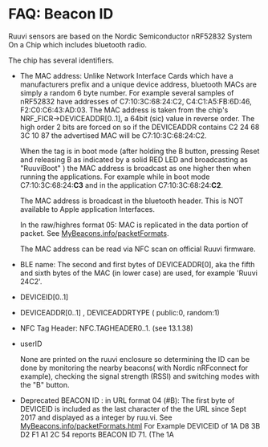 # FAQ: Beacon ID

Ruuvi sensors are based on the Nordic Semiconductor nRF52832 System On a Chip which includes bluetooth radio.

The chip has several identifiers.

*   The MAC address: Unlike Network Interface Cards which have a manufacturers prefix and a unique device address, bluetooth MACs are simply a random 6 byte number. For example several samples of nRF52832 have addresses of C7:10:3C:68:24:C2, C4:C1:A5:FB:6D:46, F2:C0:C6:43:AD:03. The MAC address is taken from the chip's NRF\_FICR->DEVICEADDR\[0..1], a 64bit (sic) value in reverse order. The high order 2 bits are forced on so if the DEVICEADDR contains C2 24 68 3C 10 87 the advertised MAC will be C7:10:3C:68:24:C2.

    When the tag is in boot mode (after holding the B button, pressing Reset and releasing B as indicated by a solid RED LED and broadcasting as "RuuviBoot" ) the MAC address is broadcast as one higher then when running the applications. For example while in boot mode C7:10:3C:68:24:**C3** and in the application C7:10:3C:68:24:**C2**.

    The MAC address is broadcast in the bluetooth header. This is NOT available to Apple application Interfaces.

    In the raw/highres format 05: MAC is replicated in the data portion of packet. See [MyBeacons.info/packetFormats](http://mybeacons.info/packetFormats.html#highres).

    The MAC address can be read via NFC scan on official Ruuvi firmware.
* BLE name: The second and first bytes of DEVICEADDR\[0], aka the fifth and sixth bytes of the MAC (in lower case) are used, for example 'Ruuvi 24C2'.
* DEVICEID\[0..1]
* DEVICEADDR\[0..1] , DEVICEADDRTYPE ( public:0, random:1)
* NFC Tag Header: NFC.TAGHEADER0..1. (see 13.1.38)
*   userID

    None are printed on the ruuvi enclosure so determining the ID can be done by monitoring the nearby beacons( with Nordic nRFconnect for example), checking the signal strength (RSSI) and switching modes with the "B" button.
* Deprecated BEACON ID : in URL format 04 (#B): The first byte of DEVICEID is included as the last character of the the URL since Sept 2017 and displayed as a integer by ruu.vi. See [MyBeacons.info/packetFormats.html](http://mybeacons.info/packetFormats.html#four) For Example DEVICEID of 1A D8 3B D2 F1 A1 2C 54 reports BEACON ID 71. (The 1A
